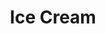 ---
pid: CH824
title: Ice Cream
location_transcription: At the park
zipcode: '19147'
outside_phl: 
neighborhood: Queen Village,Bella Vista,Pennsport,Italian Market
age: '4'
age_range: "<6"
instagram: 
image_file_name: CH_824.jpg
proposal_transcription: 
topic: Unknown
topic_summary: '0'
type: Other No Form
keywords_other: 
credit: Jarese
image_labels: 
twitter: 
facebook: 
permalink: "/monuments/ch824/"
layout: item-page
---